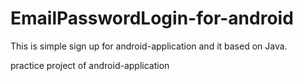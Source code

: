 # EmailPasswordLogin-for-android

This is simple sign up for android-application and it based on Java.

practice project of android-application
